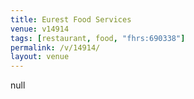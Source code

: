 ```yaml
---
title: Eurest Food Services
venue: v14914
tags: [restaurant, food, "fhrs:690338"]
permalink: /v/14914/
layout: venue
---
```

null
